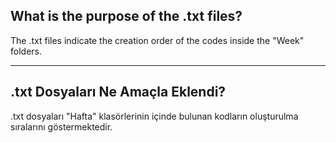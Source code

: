 ## What is the purpose of the .txt files?  

The .txt files indicate the creation order of the codes inside the "Week" folders.

-----

## .txt Dosyaları Ne Amaçla Eklendi?

.txt dosyaları "Hafta" klasörlerinin içinde bulunan kodların oluşturulma sıralarını göstermektedir.
